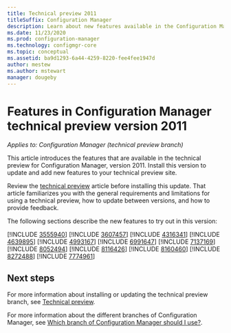 ```yaml
---
title: Technical preview 2011
titleSuffix: Configuration Manager
description: Learn about new features available in the Configuration Manager technical preview branch version 2011.
ms.date: 11/23/2020
ms.prod: configuration-manager
ms.technology: configmgr-core
ms.topic: conceptual
ms.assetid: ba9d1293-6a44-4259-8220-fee4fee1947d
author: mestew
ms.author: mstewart
manager: dougeby
---
```


# Features in Configuration Manager technical preview version 2011

*Applies to: Configuration Manager (technical preview branch)*

This article introduces the features that are available in the technical preview for Configuration Manager, version 2011. Install this version to update and add new features to your technical preview site.

Review the [technical preview](../technical-preview.md) article before installing this update. That article familiarizes you with the general requirements and limitations for using a technical preview, how to update between versions, and how to provide feedback.

The following sections describe the new features to try out in this version:

<!-- [!INCLUDE [Example feature name](includes/2011/1234567.md)] -->

[!INCLUDE [3555940](includes/2011/3555940.md)]
[!INCLUDE [3607457](includes/2011/3607457.md)]
[!INCLUDE [4316341](includes/2011/4316341.md)]
[!INCLUDE [4639895](includes/2011/4639895.md)]
[!INCLUDE [4993167](includes/2011/4993167.md)]
[!INCLUDE [6991647](includes/2011/6991647.md)]
[!INCLUDE [7137169](includes/2011/7137169.md)]
[!INCLUDE [8052494](includes/2011/8052494.md)]
[!INCLUDE [8116426](includes/2011/8116426.md)]
[!INCLUDE [8160460](includes/2011/8160460.md)]
[!INCLUDE [8272488](includes/2011/8272488.md)]
[!INCLUDE [7774961](includes/2011/7774961.md)]

<!--
## General known issues

[!INCLUDE [Azure AD authentication doesn't work](includes/2011/known-issue-7569264.md)]
-->

## Next steps

For more information about installing or updating the technical preview branch, see [Technical preview](../technical-preview.md).

For more information about the different branches of Configuration Manager, see [Which branch of Configuration Manager should I use?](../../understand/which-branch-should-i-use.md).
